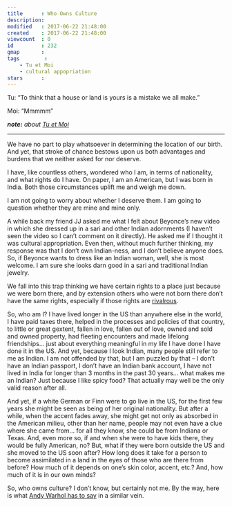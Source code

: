 ```yaml
---
title      : Who Owns Culture
description: 
modified   : 2017-06-22 21:48:00
created    : 2017-06-22 21:48:00
viewcount  : 0
id         : 232
gmap       : 
tags        :
    - Tu et Moi
    - cultural appopriation
stars      : 
---
```


Tu: “To think that a house or land is yours is a mistake we all make.”

Moi: “Mmmmm”

***note:** about [Tu et Moi](/Ce-que-tu-demandes)*

----

We have no part to play whatsoever in determining the location of our birth. And yet, that stroke of chance bestows upon us both advantages and burdens that we neither asked for nor deserve.

I have, like countless others, wondered who I am, in terms of nationality, and what rights do I have. On paper, I am an American, but I was born in India. Both those circumstances uplift me and weigh me down.

I am not going to worry about whether I deserve them. I am going to question whether they are mine and mine only. 

A while back my friend JJ asked me what I felt about Beyonce’s new video in which she dressed up in a sari and other Indian adornments (I haven’t seen the video so I can’t comment on it directly). He asked me if I thought it was cultural appropriation. Even then, without much further thinking, my response was that I don’t own Indian-ness, and I don’t believe anyone does. So, if Beyonce wants to dress like an Indian woman, well, she is most welcome. I am sure she looks darn good in a sari and traditional Indian jewelry.

We fall into this trap thinking we have certain rights to a place just because we were born there, and by extension others who were not born there don’t have the same rights, especially if those rights are [rivalrous](https://en.wikipedia.org/wiki/Rivalry_(economics)).

So, who am I? I have lived longer in the US than anywhere else in the world, I have paid taxes there, helped in the processes and policies of that country, to little or great gextent, fallen in love, fallen out of love, owned and sold and owned property, had fleeting encounters and made lifelong friendships… just about everything meaningful in my life I have done I have done it in the US. And yet, because I look Indian, many people still refer to me as Indian. I am not offended by that, but I am puzzled by that – I don’t have an Indian passport, I don’t have an Indian bank account, I have not lived in India for longer than 3 months in the past 30 years… what makes me an Indian? Just because I like spicy food? That actually may well be the only valid reason after all.

And yet, if a white German or Finn were to go live in the US, for the first few years she might be seen as being of her original nationality. But after a while, when the accent fades away, she might get not only as absorbed in the American milieu, other than her name, people may not even have a clue where she came from… for all they know, she could be from Indiana or Texas. And, even more so, if and when she were to have kids there, they would be fully American, no? But, what if they were born outside the US and she moved to the US soon after? How long does it take for a person to become assimilated in a land in the eyes of those who are there from before? How much of it depends on one’s skin color, accent, etc.? And, how much of it is in our own minds?

So, who owns culture? I don’t know, but certainly not me. By the way, here is what [Andy Warhol has to say](/Who-Owns-The-News) in a similar vein.
